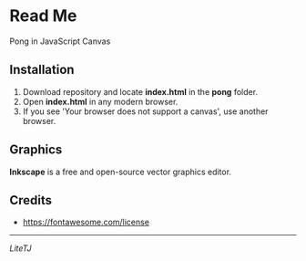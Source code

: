 # Read Me
Pong in JavaScript Canvas

## Installation
1. Download repository and locate **index.html** in the **pong** folder.
2. Open **index.html** in any modern browser.
3. If you see 'Your browser does not support a canvas', use another browser.

## Graphics
**Inkscape** is a free and open-source vector graphics editor.

## Credits
- https://fontawesome.com/license

---
*LiteTJ*